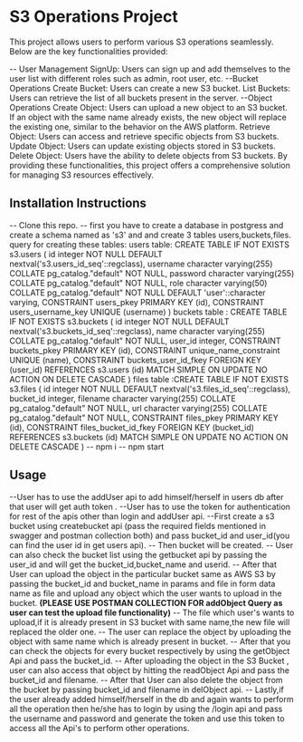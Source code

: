 # S3 Operations Project
This project allows users to perform various S3 operations seamlessly. Below are the key functionalities provided:

-- User Management
     SignUp: Users can sign up and add themselves to the user list with different roles such as admin, root user, etc.
--Bucket Operations
     Create Bucket: Users can create a new S3 bucket.
     List Buckets: Users can retrieve the list of all buckets present in the server.
--Object Operations
     Create Object: Users can upload a new object to an S3 bucket. If an object with the same name already exists, the new object will replace the existing one, similar to the behavior on the AWS platform.
     Retrieve Object: Users can access and retrieve specific objects from S3 buckets.
     Update Object: Users can update existing objects stored in S3 buckets.
     Delete Object: Users have the ability to delete objects from S3 buckets.
     By providing these functionalities, this project offers a comprehensive solution for managing S3 resources effectively.

## Installation Instructions

 -- Clone this repo.
 -- first you have to create a database in postgress and create a schema named as 's3' and and create 3 tables users,buckets,files.
      query for creating these tables:
        users table: CREATE TABLE IF NOT EXISTS s3.users
                     (
                    id integer NOT NULL DEFAULT nextval('s3.users_id_seq'::regclass),
                    username character varying(255) COLLATE pg_catalog."default" NOT NULL,
                    password character varying(255) COLLATE pg_catalog."default" NOT NULL,
                    role character varying(50) COLLATE pg_catalog."default" NOT NULL DEFAULT 'user'::character varying,
                    CONSTRAINT users_pkey PRIMARY KEY (id),
                    CONSTRAINT users_username_key UNIQUE (username)
                    )
        buckets table : CREATE TABLE IF NOT EXISTS s3.buckets
                      (
                      id integer NOT NULL DEFAULT nextval('s3.buckets_id_seq'::regclass),
                      name character varying(255) COLLATE pg_catalog."default" NOT NULL,
                      user_id integer,
                      CONSTRAINT buckets_pkey PRIMARY KEY (id),
                      CONSTRAINT unique_name_constraint UNIQUE (name),
                      CONSTRAINT buckets_user_id_fkey FOREIGN KEY (user_id)
                      REFERENCES s3.users (id) MATCH SIMPLE
                      ON UPDATE NO ACTION
                      ON DELETE CASCADE
                      )
        files table  :CREATE TABLE IF NOT EXISTS s3.files
                      (
                      id integer NOT NULL DEFAULT nextval('s3.files_id_seq'::regclass),
                      bucket_id integer,
                      filename character varying(255) COLLATE pg_catalog."default" NOT NULL,
                      url character varying(255) COLLATE pg_catalog."default" NOT NULL,
                      CONSTRAINT files_pkey PRIMARY KEY (id),
                      CONSTRAINT files_bucket_id_fkey FOREIGN KEY (bucket_id)
                      REFERENCES s3.buckets (id) MATCH SIMPLE
                      ON UPDATE NO ACTION
                      ON DELETE CASCADE
                      )
 -- npm i
 -- npm start



## Usage
--User has to use the addUser api to add himself/herself in users db after that user will get auth token .
--User has to use the token for authentication for rest of the apis other than login and addUser api.
--First create a s3 bucket using createbucket api (pass the required fields mentioned in swagger and postman collection both) and pass bucket_id and user_id(you can find the user     id in get users api).
-- Then bucket will be created.
-- User can also check the bucket list using the getbucket api by passing the user_id and will get the bucket_id,bucket_name and userid.
-- After that User can upload the object in the particular bucket same as AWS S3 by passing the bucket_id and bucket_name in params and file in form data name as file and upload 
   any object which the user wants to upload in the bucket. **(PLEASE USE POSTMAN COLLECTION FOR addObject Query as user can test the upload file functionality)**
-- The file which user's wants to upload,if it is already present in S3 bucket with same name,the new file will replaced the older one.
-- The user can replace the object by uploading the object with same name which is already present in bucket. 
-- After that you can check the objects for every bucket respectively by using the getObject Api and pass the bucket_id.
-- After uploading the object in the S3 Bucket , user can also access that object by hitting the readObject Api and pass the bucket_id and filename.
-- After that User can also delete the object from the bucket by passing bucket_id and filename in delObject api.
-- Lastly,if the user already added himself/herself in the db and again wants to perform all the operation then he/she has to login by using the /login api and pass the username 
   and password and generate the token and use this token to access all the Api's to perform other operations.

   
